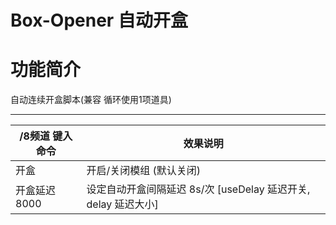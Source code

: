 Box-Opener 自动开盒
======

# 功能简介

自动连续开盒脚本(兼容 循环使用1项道具)

------

/8频道 键入命令 | 效果说明
--- | ---
开盒 | 开启/关闭模组 (默认关闭)
开盒延迟 8000 | 设定自动开盒间隔延迟 8s/次 [useDelay 延迟开关, delay 延迟大小]
